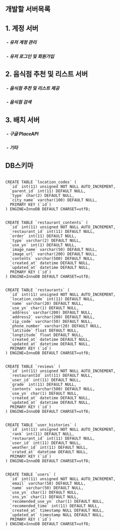 ## 개발할 서버목록

## 1. 계정 서버
#####  - 유저 계정 관리
#####  - 유저 로그인 및 회원가입
  
## 2. 음식점 추천 및 리스트 서버
#####  - 음식점 추천 및 리스트 제공
#####  - 음식점 검색

## 3. 배치 서버
#####  - 구글 PlaceAPI 
#####  - 기타

## DB스키마

<pre><code>
CREATE TABLE `location_codes` (
  `id` int(11) unsigned NOT NULL AUTO_INCREMENT,
  `parent_id` int(11) DEFAULT NULL,
  `type` char(2) DEFAULT NULL,
  `city_name` varchar(100) DEFAULT NULL,
  PRIMARY KEY (`id`)
) ENGINE=InnoDB DEFAULT CHARSET=utf8;


CREATE TABLE `restaurant_contents` (
  `id` int(11) unsigned NOT NULL AUTO_INCREMENT,
  `restaurant_id` int(11) DEFAULT NULL,
  `order` int(11) DEFAULT NULL,
  `type` varchar(2) DEFAULT NULL,
  `use_yn` int(1) DEFAULT NULL,
  `image_name` varchar(50) DEFAULT NULL,
  `image_url` varchar(200) DEFAULT NULL,
  `contents` varchar(500) DEFAULT NULL,
  `created_at` datetime DEFAULT NULL,
  `updated_at` datetime DEFAULT NULL,
  PRIMARY KEY (`id`)
) ENGINE=InnoDB DEFAULT CHARSET=utf8;


CREATE TABLE `restaurants` (
  `id` int(11) unsigned NOT NULL AUTO_INCREMENT,
  `location_code` int(11) DEFAULT NULL,
  `name` varchar(20) DEFAULT NULL,
  `use_yn` char(1) DEFAULT NULL,
  `address` varchar(200) DEFAULT NULL,
  `address2` varchar(200) DEFAULT NULL,
  `zip_code` varchar(50) DEFAULT NULL,
  `phone_number` varchar(20) DEFAULT NULL,
  `latitude` float DEFAULT NULL,
  `longtitude` float DEFAULT NULL,
  `created_at` datetime DEFAULT NULL,
  `updated_at` datetime DEFAULT NULL,
  PRIMARY KEY (`id`)
) ENGINE=InnoDB DEFAULT CHARSET=utf8;


CREATE TABLE `reviews` (
  `id` int(11) unsigned NOT NULL AUTO_INCREMENT,
  `restaurantId` int(11) DEFAULT NULL,
  `user_id` int(11) DEFAULT NULL,
  `grade` int(11) DEFAULT NULL,
  `contents` varchar(500) DEFAULT NULL,
  `use_yn` char(1) DEFAULT NULL,
  `created_at` datetime DEFAULT NULL,
  `updated_at` datetime DEFAULT NULL,
  PRIMARY KEY (`id`)
) ENGINE=InnoDB DEFAULT CHARSET=utf8;


CREATE TABLE `user_histories` (
  `id` int(11) unsigned NOT NULL AUTO_INCREMENT,
  `rank` int(11) DEFAULT NULL,
  `restaurant_id` int(11) DEFAULT NULL,
  `user_id` int(11) DEFAULT NULL,
  `weather_id` int(11) DEFAULT NULL,
  `crated_at` datetime DEFAULT NULL,
  PRIMARY KEY (`id`)
) ENGINE=InnoDB DEFAULT CHARSET=utf8;


CREATE TABLE `users` (
  `id` int(11) unsigned NOT NULL AUTO_INCREMENT,
  `email` varchar(50) DEFAULT NULL,
  `name` varchar(50) DEFAULT NULL,
  `use_yn` char(1) DEFAULT NULL,
  `sns_yn` char(1) DEFAULT NULL,
  `recomended_use_yn` char(1) DEFAULT NULL,
  `recomended_time` int(11) DEFAULT NULL,
  `created_at` timestamp NULL DEFAULT NULL,
  `updated_at` timestamp NULL DEFAULT NULL,
  PRIMARY KEY (`id`)
) ENGINE=InnoDB DEFAULT CHARSET=utf8;

</code></pre>
